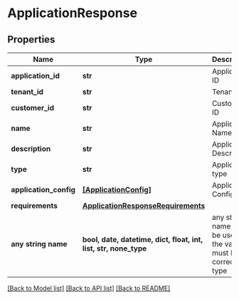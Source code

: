 # ApplicationResponse


## Properties
Name | Type | Description | Notes
------------ | ------------- | ------------- | -------------
**application_id** | **str** | Application ID | 
**tenant_id** | **str** | Tenant ID | 
**customer_id** | **str** | Customer ID | 
**name** | **str** | Application Name | 
**description** | **str** | Application Description | 
**type** | **str** | Application type | 
**application_config** | [**[ApplicationConfig]**](ApplicationConfig.md) | Application Config | 
**requirements** | [**ApplicationResponseRequirements**](ApplicationResponseRequirements.md) |  | 
**any string name** | **bool, date, datetime, dict, float, int, list, str, none_type** | any string name can be used but the value must be the correct type | [optional]

[[Back to Model list]](../README.md#documentation-for-models) [[Back to API list]](../README.md#documentation-for-api-endpoints) [[Back to README]](../README.md)



